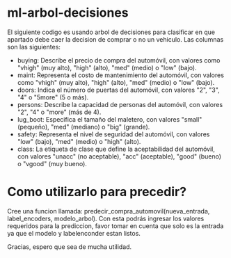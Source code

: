 # ml-arbol-decisiones


El siguiente codigo es usando arbol de decisiones para clasificar en que apartado debe caer la decision de comprar o no un vehiculo.
Las columnas son las siguientes:

- buying: Describe el precio de compra del automóvil, con valores como "vhigh" (muy alto), "high" (alto), "med" (medio) o "low" (bajo).
- maint: Representa el costo de mantenimiento del automóvil, con valores como "vhigh" (muy alto), "high" (alto), "med" (medio) o "low" (bajo).
- doors: Indica el número de puertas del automóvil, con valores "2", "3", "4" o "5more" (5 o más).
- persons: Describe la capacidad de personas del automóvil, con valores "2", "4" o "more" (más de 4).
- lug_boot: Especifica el tamaño del maletero, con valores "small" (pequeño), "med" (mediano) o "big" (grande).
- safety: Representa el nivel de seguridad del automóvil, con valores "low" (bajo), "med" (medio) o "high" (alto).
- class: La etiqueta de clase que define la aceptabilidad del automóvil, con valores "unacc" (no aceptable), "acc" (aceptable), "good" (bueno) o "vgood" (muy bueno).

# Como utilizarlo para precedir?

Cree una funcion llamada: predecir_compra_automovil(nueva_entrada, label_encoders, modelo_arbol). Con esta podrás ingresar los valores requeridos para la prediccion, favor tomar en cuenta que solo es la entrada ya que el modelo y labelenconder estan listos.

Gracias, espero que sea de mucha utilidad.
